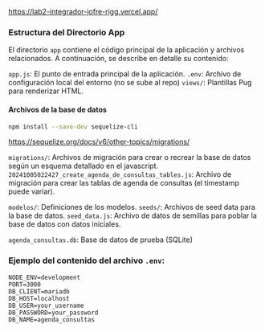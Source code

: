 https://lab2-integrador-jofre-rigg.vercel.app/

### Estructura del Directorio App

El directorio `app` contiene el código principal de la aplicación y archivos relacionados. A continuación, se describe en detalle su contenido:

`app.js`: El punto de entrada principal de la aplicación.
`.env`: Archivo de configuración local del entorno (no se sube al repo)
`views/`: Plantillas Pug para renderizar HTML.


#### Archivos de la base de datos


```bash
npm install --save-dev sequelize-cli
```

https://sequelize.org/docs/v6/other-topics/migrations/

`migrations/`: Archivos de migración para crear o recrear la base de datos según un esquema detallado en el javascript.
`20241005022427_create_agenda_de_consultas_tables.js`: Archivo de migración para crear las tablas de agenda de consultas (el timestamp puede variar).

`modelos/`: Definiciones de los modelos.
`seeds/`: Archivos de seed data para la base de datos.
`seed_data.js`: Archivo de datos de semillas para poblar la base de datos con datos iniciales.

`agenda_consultas.db`: Base de datos de prueba (SQLite)

### Ejemplo del contenido del archivo `.env`:

```plaintext
NODE_ENV=development
PORT=3000
DB_CLIENT=mariadb
DB_HOST=localhost
DB_USER=your_username
DB_PASSWORD=your_password
DB_NAME=agenda_consultas
```
